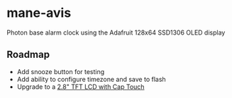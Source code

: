 # mane-avis
Photon base alarm clock using the Adafruit 128x64 SSD1306 OLED display

## Roadmap

* Add snooze button for testing
* Add ability to configure timezone and save to flash
* Upgrade to a [2.8" TFT LCD with Cap Touch](http://www.adafruit.com/products/2090)
